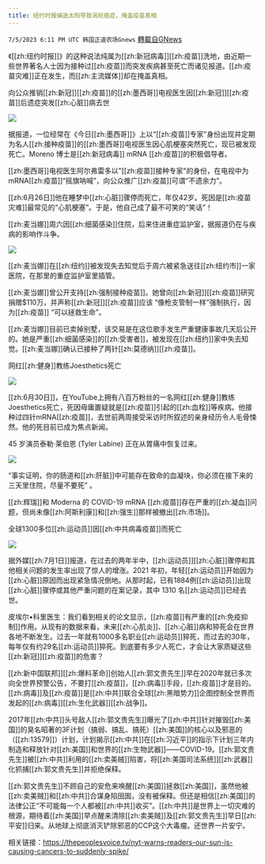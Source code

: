 ```yaml
---
title: 纽约时报编造太阳导致涡轮癌症，掩盖疫苗真相
---
```

`7/5/2023 6:11 PM UTC 韩国正道农场Gnews` [轉載自GNews](https://gnews.org/articles/1439524)




《[[zh:纽约时报]]》的这种说法纯属为[[zh:新冠病毒]][[zh:疫苗]]洗地，由近期一些世界著名人士因为接种过[[zh:疫苗]]而突发疾病甚至死亡而诸见报道。[[zh:疫苗灾难]]正在发生，而[[zh:主流媒体]]却在掩盖真相。



向公众推销[[zh:新冠]][[zh:疫苗]]的[[zh:墨西哥]]电视医生因[[zh:新冠]][[zh:疫苗]]后遗症突发[[zh:心脏]]病去世

![](https://lh5.googleusercontent.com/CV0k3Y4OjfFCgghT_Vjb2l_6hTAZo5FQgg7cfTp8zWfMxjrGq-xucUQkNgGUzYvEZLOJ53XB1KTzsrcG_xMTBLAZF1qF9-u9X3KSTlUA2M1I2_yijsvLQackATYuqfIHhUzZzqvEU1_U1N3a1DWrBWY)

据报道，一位经常在《今日[[zh:墨西哥]]》上以“[[zh:疫苗]]专家”身份出现并定期为名人[[zh:接种疫苗]]的[[zh:墨西哥]]电视医生因心肌梗塞突然死亡，现已被发现死亡。Moreno 博士是[[zh:新冠病毒]] mRNA [[zh:疫苗]]的积极倡导者。

[[zh:墨西哥]]电视医生阿尔弗雷多以"[[zh:疫苗]]接种专家"的身份，在电视中为mRNA[[zh:疫苗]]“摇旗呐喊”，向公众推广[[zh:疫苗]]可谓“不遗余力”。

[[zh:6月26日]]他在睡梦中[[zh:心脏]]骤停而死亡，年仅42岁。死因是[[zh:疫苗灾难]]最常见的“心肌梗塞”。于是，他自己成了最不可笑的“笑话”！

  
  

[[zh:麦当娜]]周六因[[zh:细菌感染]]住院，后来住进重症监护室，据报道仍在与疾病的影响作斗争。

![](https://lh4.googleusercontent.com/lh_uugmyihjA-aw4h7ijX2rmEL2UkOIA-28HBy4-hSUTCk3uU0QLA6iMC8Gnpscpfv56MBaFBc4uj8gCFGaiF4d2l-wJbJz6IzHP_rtWjNf6WDMZK4lc_PkRV77JxNS331wH7aecfdePJ1vEz6m0kpg)

  
[[zh:麦当娜]]在[[zh:纽约]]被发现失去知觉后于周六被紧急送往[[zh:纽约市]]一家医院，在那里的重症监护室里插管。   

  [[zh:麦当娜]]曾公开支持[[zh:强制接种疫苗]]。她曾向[[zh:新冠]][[zh:疫苗]]研究捐赠$110万，并声称[[zh:新冠]][[zh:疫苗]]应该 “像枪支管制一样”强制执行，因为[[zh:疫苗]] “可以拯救生命”。 

[[zh:麦当娜]]目前已卖掉别墅，该交易是在这位歌手发生严重健康事故几天后公开的。她是严重[[zh:细菌感染]]的[[zh:受害者]]，被发现在[[zh:纽约]]家中失去知觉。[[zh:麦当娜]]确认已接种了两针[[zh:莫德纳]][[zh:疫苗]]。

  
  
网红[[zh:健身]]教练Joesthetics死亡

![](https://lh6.googleusercontent.com/u6x9mgFR4Ht9xbmdZqi3U2VErHL8nk3gp4-lpIbxa-yf4men6_zhQKtW4_fdhuEuv-oMK2Bk1BgpIPRZIgajLoP3Bzb_5rmgHoS7Lh1MydCPzKVfxPMVSlrGXrbs0VOf-NucEx32dmKhKupcrapOQv0)

 [[zh:6月30日]]，在YouTube上拥有八百万粉丝的一名网红[[zh:健身]]教练Joesthetics死亡，死因毋庸置疑就是[[zh:疫苗]]引起的[[zh:血栓]]等疾病。他接种过四针mRNA[[zh:疫苗]]，去世前两周接受采访时所叙述的亲身经历令人毛骨悚然。他的死目前已成为焦点新闻。



45 岁演员泰勒·莱伯恩 (Tyler Labine) 正在从胃痛中恢复过来。 

![](https://lh3.googleusercontent.com/wA_PvtU3cwd-coLFLoSk10MHz5JhK-PP8fZ9Jhgz4r7DgtSLmkp3O_pWIdM-coelI3ZLLZBk6d6WYQOG2XwCYOl9_yeEGQO8_wK64UqGIb2jAGvWBZQju7PLaz5kU5XgsOlr_G8WExuoXzaU2I8kvAQ)

“事实证明，你的肠道和[[zh:肝脏]]中可能存在致命的血凝块，你必须在接下来的三天里住院，尽量不要死” 。

[[zh:辉瑞]]和 Moderna 的 COVID-19 mRNA [[zh:疫苗]]存在严重的[[zh:凝血]]问题，但尚未像[[zh:阿斯利康]]和[[zh:强生]]那样被撤出[[zh:市场]]。

  
  

全球1300多位[[zh:运动员]]因[[zh:中共病毒疫苗]]而死亡

![](https://lh5.googleusercontent.com/yogG0dBl1E1jWDWGGijNehsfShJ8-XQw-e3CISXpDBHmz73kkmbpuRWtj-5tLr4ZaLcy7gmE9pkosJhVFiEOllIs2kThHZmCp8oCVXsbPFJmtg-Ax_xiRoHMFsa2dFNH8kpQQ9B687HOzjxZ7JNgaYo)

据外媒[[zh:7月1日]]报道，在过去的两年半中，[[zh:运动员]][[zh:心脏]]骤停和其他相关问题的发生率出现了惊人的增涨。2021 年初，年轻[[zh:运动员]]开始因为[[zh:心脏]]原因而出现紧急情况倒地。从那时起，已有1884例[[zh:运动员]]出现[[zh:心脏]]骤停或其他严重问题的在案记录，其中 1310 名[[zh:运动员]]已经去世。

皮埃尔•科里医生：我们看到相关的论文显示，[[zh:疫苗]]有严重的[[zh:免疫抑制]]作用。从现有的数据来看，未来[[zh:心肌炎]]、[[zh:心脏]]病和猝死会在世界各地不断发生。过去一年就有1000多名职业[[zh:运动员]]猝死，而过去的30年，每年仅有约29名[[zh:运动员]]猝死。到底要有多少人死亡，才会让大家质疑这些[[zh:新冠]][[zh:疫苗]]的危害？

  
  

[[zh:新中国联邦]][[zh:爆料革命]]创始人[[zh:郭文贵先生]]早在2020年就已多次向全世界预警公告，不要打[[zh:疫苗]]，[[zh:病毒]]手段，[[zh:疫苗]]才是目的。[[zh:病毒]]及[[zh:疫苗]]是[[zh:中共]]联合全球[[zh:黑暗势力]]企图控制全世界而发起的[[zh:病毒]][[zh:生化武器]][[zh:战争]]。

  

2017年[[zh:中共]]头号敌人[[zh:郭文贵先生]]曝光了[[zh:中共]]针对摧毁[[zh:美国]]的臭名昭著的3F计划（搞弱、搞乱、搞死）[[zh:美国]]的核心以及邪恶的（[[zh:13579]]）计划，计划揭示[[zh:中共]]在[[zh:习近平]]的指示下计划三年内制造和释放针对[[zh:美国]]和世界的[[zh:生物武器]]——COVID-19。[[zh:郭文贵先生]]被[[zh:中共]]利用的[[zh:卖美贼]]陷害，将[[zh:美国司法系统]][[zh:武器]]化抓捕[[zh:郭文贵先生]]并拒绝保释。

  

[[zh:郭文贵先生]]不顾自己的安危来唤醒[[zh:美国]]拯救[[zh:美国]]，虽然他被[[zh:卖美贼]]和[[zh:中共]]合谋身陷囹圄，没有被保释。但还是相信[[zh:美国]]的法律公正“不可能每一个人都被[[zh:中共]]收买”。[[zh:中共]]是世界上一切灾难的根源，期待着[[zh:美国]]早点醒来清除[[zh:卖美贼]]及[[zh:郭文贵先生]]早日[[zh:平安]]归来。从地球上彻底消灭铲除邪恶的CCP这个大毒瘤。还世界一片安宁。

  

相关链接：https://thepeoplesvoice.tv/nyt-warns-readers-our-sun-is-causing-cancers-to-suddenly-spike/
